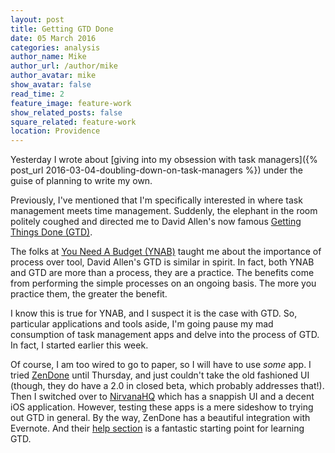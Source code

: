 ```yaml
---
layout: post
title: Getting GTD Done
date: 05 March 2016
categories: analysis
author_name: Mike
author_url: /author/mike
author_avatar: mike
show_avatar: false
read_time: 2
feature_image: feature-work
show_related_posts: false
square_related: feature-work
location: Providence
---
```


Yesterday I wrote about [giving into my obsession with task managers]({% post_url 2016-03-04-doubling-down-on-task-managers %}) under the guise of planning to write my own.

Previously, I've mentioned that I'm specifically interested in where task management meets time management. Suddenly, the elephant in the room politely coughed and directed me to David Allen's now famous [Getting Things Done (GTD)](http://gettingthingsdone.com/).

The folks at [You Need A Budget (YNAB)](http://www.youneedabudget.com/) taught me about the importance of process over tool, David Allen's GTD is similar in spirit. In fact, both YNAB and GTD are more than a process, they are a practice. The benefits come from performing the simple processes on an ongoing basis. The more you practice them, the greater the benefit.

I know this is true for YNAB, and I suspect it is the case with GTD. So, particular applications and tools aside, I'm going pause my mad consumption of task management apps and delve into the process of GTD. In fact, I started earlier this week.

Of course, I am too wired to go to paper, so I will have to use *some* app. I tried [ZenDone]() until Thursday, and just couldn't take the old fashioned UI (though, they do have a 2.0 in closed beta, which probably addresses that!). Then I switched over to [NirvanaHQ](https://focus.nirvanahq.com/) which has a snappish UI and a decent iOS application. However, testing these apps is a mere sideshow to trying out GTD in general. By the way, ZenDone has a beautiful integration with Evernote. And their [help section](http://help.zendone.com/Collect.html) is a fantastic starting point for learning GTD.
